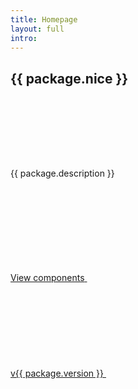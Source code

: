 ```yaml
---
title: Homepage
layout: full
intro:
---
```


<section class="usa-section margin-y-8">
  <div class="grid-container">
    <div class="usa-prose text-center tablet-lg:width-tablet-lg margin-x-auto padding-y-8 padding-x-2 tablet:padding-x-8 radius-lg bg-white">
      <h1>
        <span class="usa-sr-only">{{ package.nice }}</span>
        <svg aria-hidden="true" width="573" height="128" xmlns="http://www.w3.org/2000/svg" class="maxw-full">
          <use href="#logo">
        </svg>
      </h1>
      <p class="usa-intro">{{ package.description }}</p>
      <div>
        <a class="cfa-button usa-button usa-button--outline usa-button--big margin-x-0" href="{{ config.baseUrl }}components">
          <span>View components</span>
          <svg class="usa-icon" aria-hidden="true" focusable="false" role="img">
            <use href="{{ config.baseUrl }}assets/img/sprite.svg#arrow_forward"></use>
          </svg>
        </a>
      </div>
      <div>
        <a href="{{ package.repository.url }}/releases/tag/v{{ package.version }}" target="_blank" rel="noopener nofollow" class="cfa-button usa-button usa-button--outline margin-x-0">
          <span>v{{ package.version }}</span>
          <svg class="usa-icon" aria-hidden="true" focusable="false" role="img">
            <use href="{{ config.baseUrl }}assets/img/sprite.svg#launch"></use>
          </svg>
        </a>
      </div>
    </div>
  </div>
</section>
